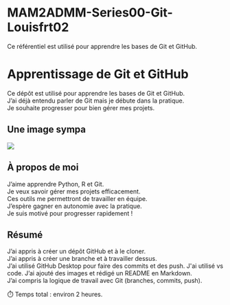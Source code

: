 # MAM2ADMM-Series00-Git-Louisfrt02
Ce référentiel est utilisé pour apprendre les bases de Git et GitHub.
# Apprentissage de Git et GitHub

Ce dépôt est utilisé pour apprendre les bases de Git et GitHub.  
J’ai déjà entendu parler de Git mais je débute dans la pratique.  
Je souhaite progresser pour bien gérer mes projets.  
## Une image sympa

![](https://logo-marque.com/wp-content/uploads/2020/11/Olympique-de-Marseille-Embleme.png)

## À propos de moi

J’aime apprendre Python, R et Git.  
Je veux savoir gérer mes projets efficacement.  
Ces outils me permettront de travailler en équipe.  
J’espère gagner en autonomie avec la pratique.  
Je suis motivé pour progresser rapidement !  

## Résumé

J’ai appris à créer un dépôt GitHub et à le cloner.  
J’ai appris à créer une branche et à travailler dessus.  
J’ai utilisé GitHub Desktop pour faire des commits et des push. 
J'ai utilisé vs code.
J’ai ajouté des images et rédigé un README en Markdown.  
J’ai compris la logique de travail avec Git (branches, commits, push).  

⏱️ Temps total : environ 2 heures.

